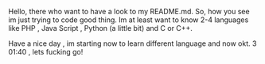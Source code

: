 Hello, there who want to have a look to my README.md. So, how you see im just trying to code good thing. 
Im at least want to know 2-4 languages like PHP , Java Script , Python (a little bit) and C or C++.

Have a nice day , im starting now to learn different language and now okt. 3 01:40 , lets fucking go!
